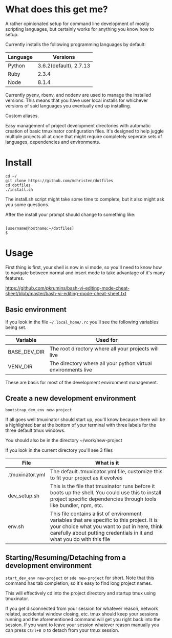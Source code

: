 # What does this get me?
A rather opinionated setup for command line development of mostly scripting languages, but certainly works for anything you know how to setup.

Currently installs the following programming languages by default:

|Language|Versions|
--------|-------
|Python|3.6.2(default), 2.7.13|
|Ruby|2.3.4|
|Node|8.1.4|


Currently pyenv, rbenv, and nodenv are used to manage the installed versions. This means that you have user local installs for whichever versions of said languages you eventually end up installing.

Custom aliases.

Easy management of project development directories with automatic creation of basic tmuxinator configuration files. It's designed to help juggle multiple projects all at once that might require completely seperate sets of languages, dependencies and environments.

# Install

```
cd ~/
git clone https://github.com/mchristen/dotfiles
cd dotfiles
./install.sh
```

The install.sh script might take some time to complete, but it also might ask you some questions.

After the install your prompt should change to something like:
```

[username@hostname:~/dotfiles]
$
```

# Usage

First thing is first, your shell is now in vi mode, so you'll need to know how to navigate between normal and insert mode to take advantage of it's many features.

https://github.com/pkrumins/bash-vi-editing-mode-cheat-sheet/blob/master/bash-vi-editing-mode-cheat-sheet.txt

## Basic environment
If you look in the file `~/.local_home/.rc` you'll see the following variables being set.

|Variable|Used for|
---------|--------|
|BASE_DEV_DIR|The root directory where all your projects will live|
|VENV_DIR|The directory where all your python virtual environments live|

These are basis for most of the development environment management.

## Create a new development environment
`bootstrap_dev_env new-project`

If all goes well tmuxinator should start up, you'll know because there will be a highlighted bar at the bottom of your terminal with three labels for the three default tmux windows.

You should also be in the directory ~/work/new-project

If you look in the current directory you'll see 3 files

|File|What is it|
|-----|----------|
|.tmuxinator.yml|The default .tmuxinator.yml file, customize this to fit your project as it evolves|
|dev_setup.sh|This is the file that tmuxinator runs before it boots up the shell. You could use this to install project specific dependencies through tools like bundler, npm, etc.|
|env.sh|This file contains a list of environment variables that are specific to this project. It is your choice what you want to put in here, think carefully about putting credentials in it and what you do with this file|

## Starting/Resuming/Detaching from a development environment
`start_dev_env new-project` or `sde new-project` for short. Note that this command has tab completion, so it's easy to find long project names.

This will effectively cd into the project directory and startup tmux using tmuxinator.

If you get disconnected from your session for whatever reason, network related, accidental window closing, etc. tmux should keep your sessions running and the aforementioned command will get you right back into the session. If you want to leave your session whatever reason manually you can press `Ctrl+B D` to detach from your tmux session.
